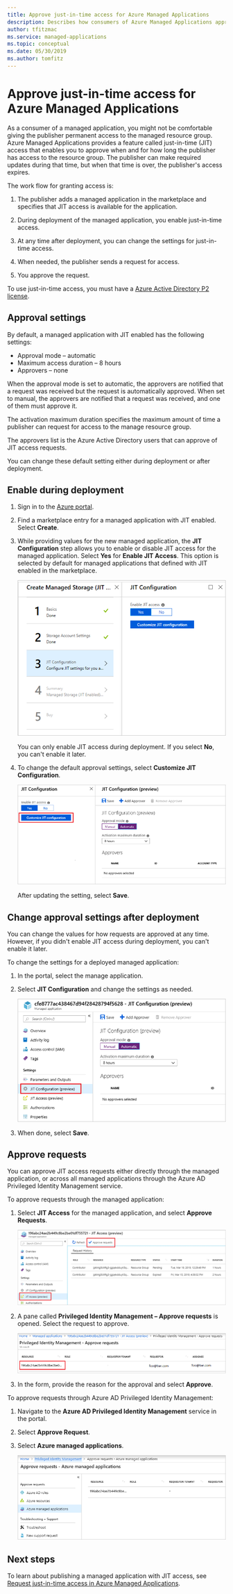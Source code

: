 ```yaml
---
title: Approve just-in-time access for Azure Managed Applications
description: Describes how consumers of Azure Managed Applications approve requests for just-in-time access to a managed application.
author: tfitzmac
ms.service: managed-applications
ms.topic: conceptual
ms.date: 05/30/2019
ms.author: tomfitz
---
```

# Approve just-in-time access for Azure Managed Applications

As a consumer of a managed application, you might not be comfortable giving the publisher permanent access to the managed resource group. Azure Managed Applications provides a feature called just-in-time (JIT) access that enables you to approve when and for how long the publisher has access to the resource group. The publisher can make required updates during that time, but when that time is over, the publisher's access expires.

The work flow for granting access is:

1. The publisher adds a managed application in the marketplace and specifies that JIT access is available for the application.

1. During deployment of the managed application, you enable just-in-time access.

1. At any time after deployment, you can change the settings for just-in-time access.

1. When needed, the publisher sends a request for access.

1. You approve the request.

To use just-in-time access, you must have a [Azure Active Directory P2 license](../active-directory/privileged-identity-management/subscription-requirements).

## Approval settings

By default, a managed application with JIT enabled has the following settings:

* Approval mode – automatic
* Maximum access duration – 8 hours
* Approvers – none

When the approval mode is set to automatic, the approvers are notified that a request was received but the request is automatically approved. When set to manual, the approvers are notified that a request was received, and one of them must approve it.

The activation maximum duration specifies the maximum amount of time a publisher can request for access to the manage resource group.
 
The approvers list is the Azure Active Directory users that can approve of JIT access requests.

You can change these default setting either during deployment or after deployment.

## Enable during deployment

1. Sign in to the [Azure portal](https://portal.azure.com).

1. Find a marketplace entry for a managed application with JIT enabled. Select **Create**.

1. While providing values for the new managed application, the **JIT Configuration** step allows you to enable or disable JIT access for the managed application. Select **Yes** for **Enable JIT Access**. This option is selected by default for managed applications that defined with JIT enabled in the marketplace.

   ![Configure access](./media/approve-just-in-time-access/configure-jit-access.png)

   You can only enable JIT access during deployment. If you select **No**, you can't enable it later.

1. To change the default approval settings, select **Customize JIT Configuration**.

   ![Customize access](./media/approve-just-in-time-access/customize-jit-access.png)

   After updating the setting, select **Save**.

## Change approval settings after deployment

You can change the values for how requests are approved at any time. However, if you didn't enable JIT access during deployment, you can't enable it later.

To change the settings for a deployed managed application:

1. In the portal, select the manage application.

1. Select **JIT Configuration** and change the settings as needed.

   ![Change access settings](./media/approve-just-in-time-access/change-settings.png)

1. When done, select **Save**.

## Approve requests

You can approve JIT access requests either directly through the managed application, or across all managed applications through the Azure AD Privileged Identity Management service.

To approve requests through the managed application:

1. Select **JIT Access** for the managed application, and select **Approve Requests**.

   ![Approve requests](./media/approve-just-in-time-access/approve-requests.png)
 
1. A pane called **Privileged Identity Management – Approve requests** is opened. Select the request to approve.

   ![Select request](./media/approve-just-in-time-access/select-request.png)

1. In the form, provide the reason for the approval and select **Approve**.

To approve requests through Azure AD Privileged Identity Management:

1. Navigate to the **Azure AD Privileged Identity Management** service in the portal.

1. Select **Approve Request**.

1. Select **Azure managed applications**.

   ![Select requests](./media/approve-just-in-time-access/view-requests.png)

## Next steps

To learn about publishing a managed application with JIT access, see [Request just-in-time access in Azure Managed Applications](request-just-in-time-access.md).

